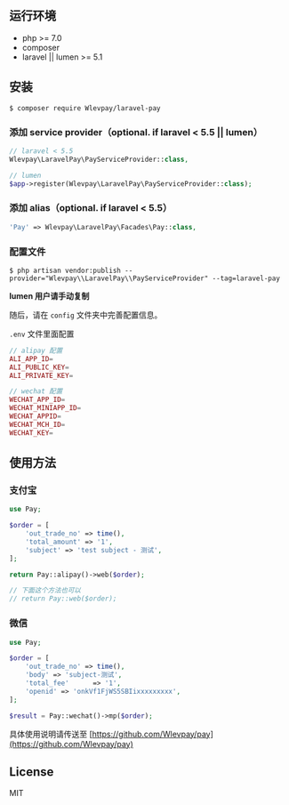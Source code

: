 ## 运行环境

- php >= 7.0
- composer
- laravel || lumen >= 5.1

## 安装

```Shell
$ composer require Wlevpay/laravel-pay
```

### 添加 service provider（optional. if laravel < 5.5 || lumen）

```PHP
// laravel < 5.5
Wlevpay\LaravelPay\PayServiceProvider::class,

// lumen
$app->register(Wlevpay\LaravelPay\PayServiceProvider::class);
```

### 添加 alias（optional. if laravel < 5.5）

```PHP
'Pay' => Wlevpay\LaravelPay\Facades\Pay::class,
```

### 配置文件

```Shell
$ php artisan vendor:publish --provider="Wlevpay\\LaravelPay\\PayServiceProvider" --tag=laravel-pay
```

**lumen 用户请手动复制**

随后，请在 `config` 文件夹中完善配置信息。

`.env` 文件里面配置

```PHP
// alipay 配置
ALI_APP_ID=
ALI_PUBLIC_KEY=
ALI_PRIVATE_KEY=

// wechat 配置
WECHAT_APP_ID=
WECHAT_MINIAPP_ID=
WECHAT_APPID=
WECHAT_MCH_ID=
WECHAT_KEY=
```

## 使用方法

### 支付宝

```PHP
use Pay;

$order = [
    'out_trade_no' => time(),
    'total_amount' => '1',
    'subject' => 'test subject - 测试',
];

return Pay::alipay()->web($order);

// 下面这个方法也可以
// return Pay::web($order);
```

### 微信

```PHP
use Pay;

$order = [
    'out_trade_no' => time(),
    'body' => 'subject-测试',
    'total_fee'      => '1',
    'openid' => 'onkVf1FjWS5SBIixxxxxxxxx',
];

$result = Pay::wechat()->mp($order);

```

具体使用说明请传送至 [https://github.com/Wlevpay/pay](https://github.com/Wlevpay/pay)

## License

MIT